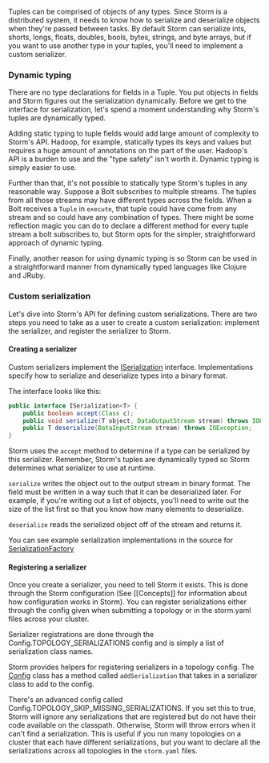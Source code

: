 Tuples can be comprised of objects of any types. Since Storm is a distributed system, it needs to know how to serialize and deserialize objects when they're passed between tasks. By default Storm can serialize ints, shorts, longs, floats, doubles, bools, bytes, strings, and byte arrays, but if you want to use another type in your tuples, you'll need to implement a custom serializer.

### Dynamic typing

There are no type declarations for fields in a Tuple. You put objects in fields and Storm figures out the serialization dynamically. Before we get to the interface for serialization, let's spend a moment understanding why Storm's tuples are dynamically typed.

Adding static typing to tuple fields would add large amount of complexity to Storm's API. Hadoop, for example, statically types its keys and values but requires a huge amount of annotations on the part of the user. Hadoop's API is a burden to use and the "type safety" isn't worth it. Dynamic typing is simply easier to use.

Further than that, it's not possible to statically type Storm's tuples in any reasonable way. Suppose a Bolt subscribes to multiple streams. The tuples from all those streams may have different types across the fields. When a Bolt receives a `Tuple` in `execute`, that tuple could have come from any stream and so could have any combination of types. There might be some reflection magic you can do to declare a different method for every tuple stream a bolt subscribes to, but Storm opts for the simpler, straightforward approach of dynamic typing.

Finally, another reason for using dynamic typing is so Storm can be used in a straightforward manner from dynamically typed languages like Clojure and JRuby.

### Custom serialization

Let's dive into Storm's API for defining custom serializations. There are two steps you need to take as a user to create a custom serialization: implement the serializer, and register the serializer to Storm.

#### Creating a serializer

Custom serializers implement the [ISerialization](http://nathanmarz.github.com/storm/doc/backtype/storm/serialization/ISerialization.html) interface. Implementations specify how to serialize and deserialize types into a binary format.

The interface looks like this:

```java
public interface ISerialization<T> {
    public boolean accept(Class c);
    public void serialize(T object, DataOutputStream stream) throws IOException;
    public T deserialize(DataInputStream stream) throws IOException;
}
```

Storm uses the `accept` method to determine if a type can be serialized by this serializer. Remember, Storm's tuples are dynamically typed so Storm determines what serializer to use at runtime.

`serialize` writes the object out to the output stream in binary format. The field must be written in a way such that it can be deserialized later. For example, if you're writing out a list of objects, you'll need to write out the size of the list first so that you know how many elements to deserialize.

`deserialize` reads the serialized object off of the stream and returns it.

You can see example serialization implementations in the source for [SerializationFactory](https://github.com/nathanmarz/storm/blob/0.5.4/src/jvm/backtype/storm/serialization/SerializationFactory.java)

#### Registering a serializer

Once you create a serializer, you need to tell Storm it exists. This is done through the Storm configuration (See [[Concepts]] for information about how configuration works in Storm). You can register serializations either through the config given when submitting a topology or in the storm.yaml files across your cluster.

Serializer registrations are done through the Config.TOPOLOGY_SERIALIZATIONS config and is simply a list of serialization class names.

Storm provides helpers for registering serializers in a topology config. The [Config](http://nathanmarz.github.com/storm/doc/backtype/storm/Config.html) class has a method called `addSerialization` that takes in a serializer class to add to the config.

There's an advanced config called Config.TOPOLOGY_SKIP_MISSING_SERIALIZATIONS. If you set this to true, Storm will ignore any serializations that are registered but do not have their code available on the classpath. Otherwise, Storm will throw errors when it can't find a serialization. This is useful if you run many topologies on a cluster that each have different serializations, but you want to declare all the serializations across all topologies in the `storm.yaml` files.